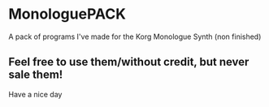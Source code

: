 # MonologuePACK
A pack of programs I've made for the Korg Monologue Synth (non finished)

## Feel free to use them/without credit, but never sale them!

Have a nice day
